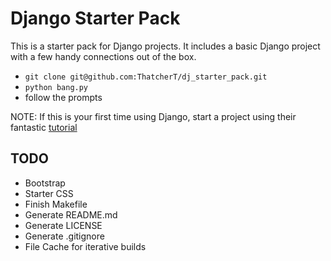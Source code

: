 # Django Starter Pack

This is a starter pack for Django projects. It includes a basic Django project with a few handy connections out of the box.  

- `git clone git@github.com:ThatcherT/dj_starter_pack.git`
- `python bang.py`
- follow the prompts

NOTE: If this is your first time using Django, start a project using their fantastic [tutorial](https://docs.djangoproject.com/en/4.1/intro/tutorial01/)

## TODO

- Bootstrap  
- Starter CSS
- Finish Makefile  
- Generate README.md  
- Generate LICENSE  
- Generate .gitignore
- File Cache for iterative builds
